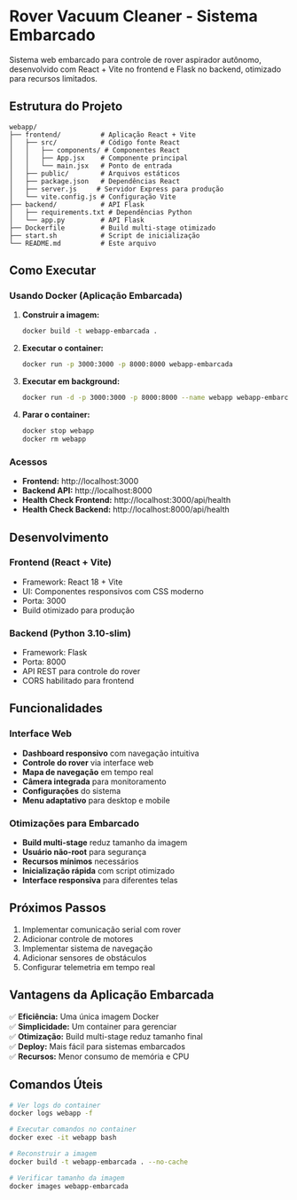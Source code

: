 # Rover Vacuum Cleaner - Sistema Embarcado

Sistema web embarcado para controle de rover aspirador autônomo, desenvolvido com React + Vite no frontend e Flask no backend, otimizado para recursos limitados.

## Estrutura do Projeto

```
webapp/
├── frontend/          # Aplicação React + Vite
│   ├── src/           # Código fonte React
│   │   ├── components/ # Componentes React
│   │   ├── App.jsx    # Componente principal
│   │   └── main.jsx   # Ponto de entrada
│   ├── public/        # Arquivos estáticos
│   ├── package.json   # Dependências React
│   ├── server.js     # Servidor Express para produção
│   └── vite.config.js # Configuração Vite
├── backend/           # API Flask
│   ├── requirements.txt # Dependências Python
│   └── app.py         # API Flask
├── Dockerfile         # Build multi-stage otimizado
├── start.sh           # Script de inicialização
└── README.md          # Este arquivo
```

## Como Executar

### Usando Docker (Aplicação Embarcada)

1. **Construir a imagem:**
   ```bash
   docker build -t webapp-embarcada .
   ```

2. **Executar o container:**
   ```bash
   docker run -p 3000:3000 -p 8000:8000 webapp-embarcada
   ```

3. **Executar em background:**
   ```bash
   docker run -d -p 3000:3000 -p 8000:8000 --name webapp webapp-embarcada
   ```

4. **Parar o container:**
   ```bash
   docker stop webapp
   docker rm webapp
   ```

### Acessos

- **Frontend:** http://localhost:3000
- **Backend API:** http://localhost:8000
- **Health Check Frontend:** http://localhost:3000/api/health
- **Health Check Backend:** http://localhost:8000/api/health

## Desenvolvimento

### Frontend (React + Vite)
- Framework: React 18 + Vite
- UI: Componentes responsivos com CSS moderno
- Porta: 3000
- Build otimizado para produção

### Backend (Python 3.10-slim)
- Framework: Flask
- Porta: 8000
- API REST para controle do rover
- CORS habilitado para frontend

## Funcionalidades

### Interface Web
- **Dashboard responsivo** com navegação intuitiva
- **Controle do rover** via interface web
- **Mapa de navegação** em tempo real
- **Câmera integrada** para monitoramento
- **Configurações** do sistema
- **Menu adaptativo** para desktop e mobile

### Otimizações para Embarcado
- **Build multi-stage** reduz tamanho da imagem
- **Usuário não-root** para segurança
- **Recursos mínimos** necessários
- **Inicialização rápida** com script otimizado
- **Interface responsiva** para diferentes telas

## Próximos Passos

1. Implementar comunicação serial com rover
2. Adicionar controle de motores
3. Implementar sistema de navegação
4. Adicionar sensores de obstáculos
5. Configurar telemetria em tempo real

## Vantagens da Aplicação Embarcada

✅ **Eficiência:** Uma única imagem Docker  
✅ **Simplicidade:** Um container para gerenciar  
✅ **Otimização:** Build multi-stage reduz tamanho final  
✅ **Deploy:** Mais fácil para sistemas embarcados  
✅ **Recursos:** Menor consumo de memória e CPU  

## Comandos Úteis

```bash
# Ver logs do container
docker logs webapp -f

# Executar comandos no container
docker exec -it webapp bash

# Reconstruir a imagem
docker build -t webapp-embarcada . --no-cache

# Verificar tamanho da imagem
docker images webapp-embarcada
```
